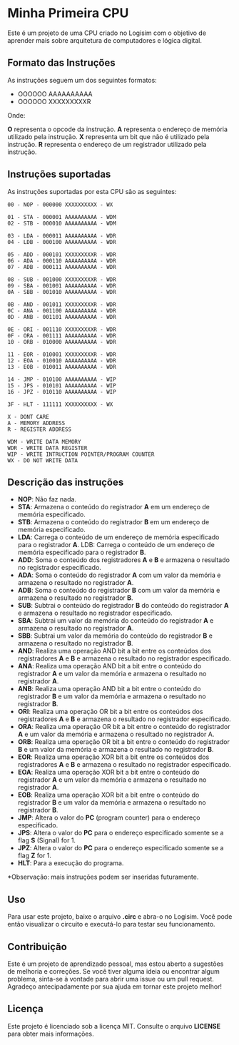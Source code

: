 # Minha Primeira CPU 

Este é um projeto de uma CPU criado no Logisim com o objetivo de aprender mais sobre arquitetura de computadores e lógica digital.

## Formato das Instruções
As instruções seguem um dos seguintes formatos:

- OOOOOO AAAAAAAAAA
- OOOOOO XXXXXXXXXR

Onde:

**O** representa o opcode da instrução.
**A** representa o endereço de memória utilizado pela instrução.
**X** representa um bit que não é utilizado pela instrução.
**R** representa o endereço de um registrador utilizado pela instrução.

## Instruções suportadas

As instruções suportadas por esta CPU são as seguintes:

```
00 - NOP - 000000 XXXXXXXXXX - WX

01 - STA - 000001 AAAAAAAAAA - WDM
02 - STB - 000010 AAAAAAAAAA - WDM

03 - LDA - 000011 AAAAAAAAAA - WDR
04 - LDB - 000100 AAAAAAAAAA - WDR

05 - ADD - 000101 XXXXXXXXXR - WDR
06 - ADA - 000110 AAAAAAAAAA - WDR
07 - ADB - 000111 AAAAAAAAAA - WDR

08 - SUB - 001000 XXXXXXXXXR - WDR
09 - SBA - 001001 AAAAAAAAAA - WDR
0A - SBB - 001010 AAAAAAAAAA - WDR

0B - AND - 001011 XXXXXXXXXR - WDR
0C - ANA - 001100 AAAAAAAAAA - WDR
0D - ANB - 001101 AAAAAAAAAA - WDR

0E - ORI - 001110 XXXXXXXXXR - WDR
0F - ORA - 001111 AAAAAAAAAA - WDR
10 - ORB - 010000 AAAAAAAAAA - WDR

11 - EOR - 010001 XXXXXXXXXR - WDR
12 - EOA - 010010 AAAAAAAAAA - WDR
13 - EOB - 010011 AAAAAAAAAA - WDR

14 - JMP - 010100 AAAAAAAAAA - WIP
15 - JPS - 010101 AAAAAAAAAA - WIP
16 - JPZ - 010110 AAAAAAAAAA - WIP

3F - HLT - 111111 XXXXXXXXXX - WX

X - DONT CARE
A - MEMORY ADDRESS
R - REGISTER ADDRESS

WDM - WRITE DATA MEMORY
WDR - WRITE DATA REGISTER 
WIP - WRITE INTRUCTION POINTER/PROGRAM COUNTER
WX - DO NOT WRITE DATA

```

## Descrição das instruções

- **NOP**: Não faz nada.
- **STA**: Armazena o conteúdo do registrador **A** em um endereço de memória especificado.
- **STB**: Armazena o conteúdo do registrador **B** em um endereço de memória especificado.
- **LDA**: Carrega o conteúdo de um endereço de memória especificado para o registrador **A**.
LDB: Carrega o conteúdo de um endereço de memória especificado para o registrador **B**.
- **ADD**: Soma o conteúdo dos registradores **A** e **B** e armazena o resultado no registrador especificado.
- **ADA**: Soma o conteúdo do registrador **A** com um valor da memória e armazena o resultado no registrador **A**.
- **ADB**: Soma o conteúdo do registrador **B** com um valor da memória e armazena o resultado no registrador **B**.
- **SUB**: Subtrai o conteúdo do registrador **B** do conteúdo do registrador **A** e armazena o resultado no registrador especificado.
- **SBA**: Subtrai um valor da memória do conteúdo do registrador **A** e armazena o resultado no registrador **A**.
- **SBB**: Subtrai um valor da memória do conteúdo do registrador **B** e armazena o resultado no registrador **B**.
- **AND**: Realiza uma operação AND bit a bit entre os conteúdos dos registradores **A** e **B** e armazena o resultado no registrador especificado.
- **ANA**: Realiza uma operação AND bit a bit entre o conteúdo do registrador **A** e um valor da memória e armazena o resultado no registrador **A**.
- **ANB**: Realiza uma operação AND bit a bit entre o conteúdo do registrador **B** e um valor da memória e armazena o resultado no registrador **B**.
- **ORI**: Realiza uma operação OR bit a bit entre os conteúdos dos registradores **A** e **B** e armazena o resultado no registrador especificado.
- **ORA**: Realiza uma operação OR bit a bit entre o conteúdo do registrador **A** e um valor da memória e armazena o resultado no registrador A.
- **ORB**: Realiza uma operação OR bit a bit entre o conteúdo do registrador **B** e um valor da memória e armazena o resultado no registrador **B**.
- **EOR**: Realiza uma operação XOR bit a bit entre os conteúdos dos registradores **A** e **B** e armazena o resultado no registrador especificado.
- **EOA**: Realiza uma operação XOR bit a bit entre o conteúdo do registrador **A** e um valor da memória e armazena o resultado no registrador **A**.
- **EOB**: Realiza uma operação XOR bit a bit entre o conteúdo do registrador **B** e um valor da memória e armazena o resultado no registrador **B**.
- **JMP**: Altera o valor do **PC** (program counter) para o endereço especificado.
- **JPS**: Altera o valor do **PC** para o endereço especificado somente se a flag **S** (Signal) for 1.
- **JPZ**: Altera o valor do **PC** para o endereço especificado somente se a flag **Z** for 1.
- **HLT**: Para a execução do programa.

*Observação: mais instruções podem ser inseridas futuramente.

## Uso
Para usar este projeto, baixe o arquivo **.circ** e abra-o no Logisim. Você pode então visualizar o circuito e executá-lo para testar seu funcionamento.

## Contribuição
Este é um projeto de aprendizado pessoal, mas estou aberto a sugestões de melhoria e correções. Se você tiver alguma ideia ou encontrar algum problema, sinta-se à vontade para abrir uma issue ou um pull request. Agradeço antecipadamente por sua ajuda em tornar este projeto melhor!

## Licença
Este projeto é licenciado sob a licença MIT. Consulte o arquivo **LICENSE** para obter mais informações.
